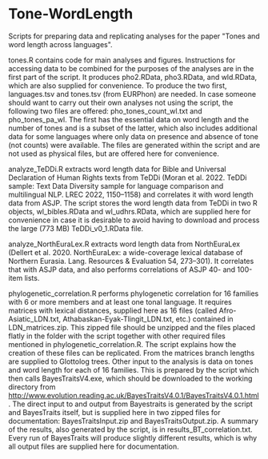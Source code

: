 # Tone-WordLength
Scripts for preparing data and replicating analyses for the paper "Tones and word length across languages".

tones.R 
contains code for main analyses and figures. Instructions for accessing data to be combined for the purposes of the analyses are in the first part of the script. It produces pho2.RData, pho3.RData, and wld.RData, which are also supplied for convenience. To produce the two first, languages.tsv and tones.tsv (from EURPhon) are needed. In case someone should want to carry out their own analyses not using the script, the following two files are offered: pho_tones_count_wl.txt and pho_tones_pa_wl. The first has the essential data on word length and the number of tones and is a subset of the latter, which also includes additional data for some languages where only data on presence and absence of tone (not counts) were available. The files are generated within the script and are not used as physical files, but are offered here for convenience.

analyze_TeDDi.R 
extracts word length data for Bible and Universal Declaration of Human Rights texts from TeDDi (Moran et al. 2022. TeDDi sample: Text Data Diversity sample for language comparison and multilingual NLP. LREC 2022, 1150–1158) and correlates it with word length data from ASJP. The script stores the word length data from TeDDi in two R objects, wl_bibles.RData and wl_udhrs.RData, which are supplied here for convenience in case it is desirable to avoid having to download and process the large (773 MB) TeDDi_v0_1.RData file.

analyze_NorthEuraLex.R 
extracts word length data from NorthEuraLex (Dellert et al. 2020. NorthEuraLex: a wide-coverage lexical database of Northern Eurasia. Lang. Resources & Evaluation 54, 273–301). It correlates that with ASJP data, and also performs correlations of ASJP 40- and 100-item lists.

phylogenetic_correlation.R 
performs phylogenetic correlation for 16 families with 6 or more members and at least one tonal language. It requires matrices with lexical distances, supplied here as 16 files (called Afro-Asiatic_LDN.txt, Athabaskan-Eyak-Tlingit_LDN.txt, etc.) contained in LDN_matrices.zip. This zipped file should be unzipped and the files placed flatly in the folder with the script together with other required files mentioned in phylogenetic_correlation.R. The script explains how the creation of these files can be replicated. From the matrices branch lengths are supplied to Glottolog trees. Other input to the analysis is data on tones and word length for each of 16 families. This is prepared by the script which then calls BayesTraitsV4.exe, which should be downloaded to the working directory from http://www.evolution.reading.ac.uk/BayesTraitsV4.0.1/BayesTraitsV4.0.1.html. The direct input to and output from Bayestraits is generated by the script and BayesTraits itself, but is supplied here in two zipped files for documentation: BayesTraitsInput.zip and BayesTraitsOutput.zip. A summary of the results, also generated by the script, is in results_BT_correlation.txt. Every run of BayesTraits will produce slightly different results, which is why all output files are supplied here for documentation.
